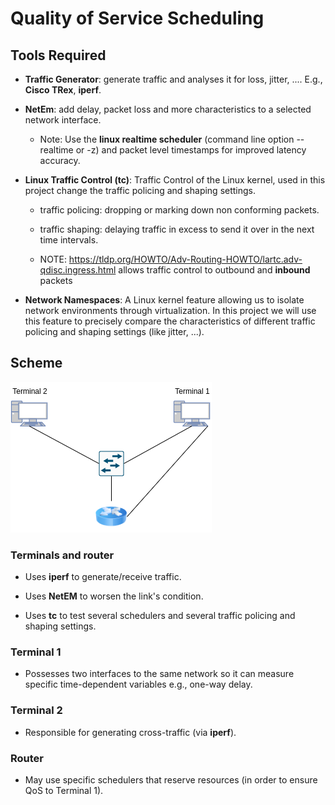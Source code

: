 # Quality of Service Scheduling

## Tools Required

- **Traffic Generator**: generate traffic and analyses it for loss, jitter, .... E.g., **Cisco TRex**, **iperf**.

- **NetEm**: add delay, packet loss and more characteristics to a selected network interface. 
  
  - Note: Use the **linux realtime scheduler** (command line option --realtime or -z) and packet level timestamps for improved latency accuracy. 

- **Linux Traffic Control (tc)**: Traffic Control of the Linux kernel, used in this project change the traffic policing and shaping settings.
  
  - traffic policing: dropping or marking down non conforming packets.
  
  - traffic shaping: delaying traffic in excess to send it over in the next time intervals.
  
  - NOTE: https://tldp.org/HOWTO/Adv-Routing-HOWTO/lartc.adv-qdisc.ingress.html allows traffic control to outbound and **inbound** packets

- **Network Namespaces**: A Linux kernel feature allowing us to isolate network environments through virtualization. In this project we will use this feature to precisely compare the characteristics of different traffic policing and shaping settings (like jitter, ...).

## Scheme

![](images/TAR-scheme.drawio.png) 

### Terminals and router

- Uses **iperf** to generate/receive traffic.

- Uses **NetEM** to worsen the link's condition.

- Uses **tc** to test several schedulers and several traffic policing and shaping settings.

### Terminal 1

- Possesses two interfaces to the same network so it can measure specific time-dependent variables e.g., one-way delay.

### Terminal 2

- Responsible for generating cross-traffic (via **iperf**).

### Router

- May use specific schedulers that reserve resources (in order to ensure QoS to Terminal 1).
